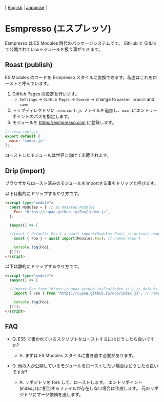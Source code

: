| [English](README.md) | [Japanise](README.ja.md) |

# Esmpresso (エスプレッソ)

Esmpresso は ES Modules 時代のパッケージシステムです。
GitHub と GitLib で公開されているモジュールを扱う事ができます。

## Roast (publish)

ES Modules のコードを Esmpresso スタイルに変換できます。私達はこれをローストと呼んでいます。

1. GitHub Pages の設定を行います。
    - `Settings` -> `GitHub Pages` -> `Source` -> change to `master branch` and `save`
2. トップディレクトリに `.esm.conf.js` ファイルを追加し、`main` にエントリーポイントのパスを指定します。
3. モジュールを https://esmpresso.com に登録します。

```js
// .esm.conf.js
export default {
  main: "index.js"
};
```

ローストしたモジュールは世界に向けて出荷されます。

## Drip (import)

ブラウザからロースト済みのモジュールをimportする事をドリップと呼びます。

以下は動的にドリップするやり方です。

```html
<script type="module">
  const Modules = { // as Roasted Modules
    Foo: "https://uupaa.github.io/Foo/index.js",
  };

  (async() => {

  //const { default: Foo } = await import(Modules.Foo); // default export
    const { Foo } = await import(Modules.Foo); // named export

    console.log(Foo);
  })();
</script>
```

以下は静的にドリップするやり方です。

```html
<script type="module">
  (async() => {

  //import Foo from "https://uupaa.github.io/Foo/index.js"; // default export
    import { Foo } from "https://uupaa.github.io/Foo/index.js"; // named export

    console.log(Foo);
  })();
</script>
```

## FAQ

- Q. ES5 で書かれているスクリプトをローストするにはどうしたら良いですか?
    - A. まずは ES Modules スタイルに書き直す必要があります。

- Q. 他の人が公開しているモジュールをローストしたい場合はどうしたら良いですか?
    - A. リポジトリを fork して、ローストします。
        エントリポイント(index.js)に相当するファイルが存在しない場合は作成します。
        元のリポジトリにマージ依頼を出します。

